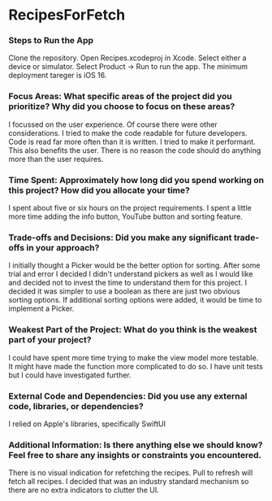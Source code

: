 # RecipesForFetch

### Steps to Run the App

Clone the repository. Open Recipes.xcodeproj in Xcode. Select either a device or simulator. Select Product -> Run to run the app. The minimum deployment tareger is iOS 16.

### Focus Areas: What specific areas of the project did you prioritize? Why did you choose to focus on these areas?

I focussed on the user experience. Of course there were other considerations. I tried to make the code readable for future developers. Code is read far more often than it is written. I tried to make it performant. This also benefits the user. There is no reason the code should do anything more than the user requires. 

### Time Spent: Approximately how long did you spend working on this project? How did you allocate your time?

I spent about five or six hours on the project requirements. I spent a little more time adding the info button, YouTube button and sorting feature. 

### Trade-offs and Decisions: Did you make any significant trade-offs in your approach?

I initially thought a Picker would be the better option for sorting. After some trial and error I decided I didn't understand pickers as well as I would like and decided not to invest the time to understand them for this project. I decided it was simpler to use a boolean as there are just two obvious sorting options. If additional sorting options were added, it would be time to implement a Picker.

### Weakest Part of the Project: What do you think is the weakest part of your project?

I could have spent more time trying to make the view model more testable. It might have made the function more complicated to do so. I have unit tests but I could have investigated further.

### External Code and Dependencies: Did you use any external code, libraries, or dependencies?

I relied on Apple's libraries, specifically SwiftUI

### Additional Information: Is there anything else we should know? Feel free to share any insights or constraints you encountered.

There is no visual indication for refetching the recipes. Pull to refresh will fetch all recipes. I decided that was an industry standard mechanism so there are no extra indicators to clutter the UI.
